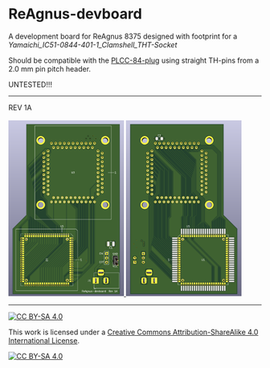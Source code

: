 # ReAgnus-devboard
A development board for ReAgnus 8375 designed with footprint for a _Yamaichi_IC51-0844-401-1_Clamshell_THT-Socket_ <br />

Should be compatible with the [PLCC-84-plug](https://github.com/jbilander/PLCC-84-plug) using straight TH-pins from a 2.0 mm pin pitch header.

UNTESTED!!!

***
REV 1A
<br /><br />
<a href="images/ReAgnus-devboard_pic1.png">
<img src="images/ReAgnus-devboard_pic1.png" width="230" height="350">
</a>
<a href="images/ReAgnus-devboard_pic2.png">
<img src="images/ReAgnus-devboard_pic2.png" width="230" height="350">
</a>

***

[![CC BY-SA 4.0][cc-by-sa-shield]][cc-by-sa]

This work is licensed under a
[Creative Commons Attribution-ShareAlike 4.0 International License][cc-by-sa].

[![CC BY-SA 4.0][cc-by-sa-image]][cc-by-sa]

[cc-by-sa]: http://creativecommons.org/licenses/by-sa/4.0/
[cc-by-sa-image]: https://licensebuttons.net/l/by-sa/4.0/88x31.png
[cc-by-sa-shield]: https://img.shields.io/badge/License-CC%20BY--SA%204.0-lightgrey.svg
